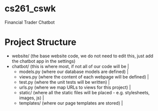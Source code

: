 # cs261_cswk
Financial Trader Chatbot

# Project Structure

 - website/ (the base website code, we do not need to edit this, just add the chatbot app in the settings)
 - chatbot/ (this is where most, if not all of our code will be
    |
    - models.py (where our database models are defined)
    |
    - views.py  (where the content of each webpage will be defined)
    |
    - test.py   (where the unit tests will be written)
    |
    - urls.py   (where we map URLs to views for this project)
    |
    - static/   (where all the static files will be placed - e.g. stylesheets, images, js)
        |
    - templates/ (where our page templates are stored)
        |


